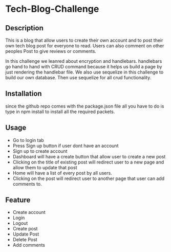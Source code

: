 # Tech-Blog-Challenge

## Description

This is a blog that allow users to create their own account and to post their own tech blog post for everyone to read. Users can also comment on other peoples Post to give reviews or comments.

In this challenge we leanred about encryption and handlebars. handlebars go hand to hand with CRUD command because it helps us build a page by just rendering the handlebar file. We also use sequelize in this challenge to build our own database. Then use sequelize for all crud functionality.

## Installation

since the github repo comes with the package.json file all you have to do is type in npm install to install all the required packets.

## Usage
- Go to login tab
- Press Sign up button if user dont have an account
- Sign up to create account
- Dashboard will have a create button that allow user to create a new post
- Clicking on the title of existing post will redirect user to a new page and allow them to update that post
- Home will have a list of every post by all users.
- Clicking on the post will redirect user to another page that user can add comments to.

## Feature 
- Create account
- Login
- Logout
- Create post
- Update Post
- Delete Post
- Add comments
